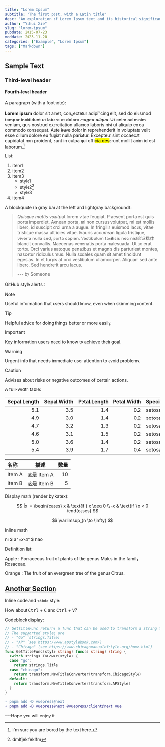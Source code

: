 ```yaml
---
title: "Lorem Ipsum"
subtitle: "The first post, with a Latin title"
desc: "An exploration of Lorem Ipsum text and its historical significance in typography and design. Learn about the origins and usage of this placeholder text."
author: "Yihui Xie"
slug: "lorem-ipsum"
pubdate: 2015-07-23
moddate: 2023-11-20
categories: ["Example", "Lorem Ipsum"]
tags: ["Markdown"]
---
```


## Sample Text

### Third-level header

#### Fourth-level header

A paragraph (with a footnote):

**Lorem ipsum** dolor sit amet, con<sub>s</sub>ectetur adipi<sup>s</sup>cing elit, sed do eiusmod
tempor incididunt ut labore et dolore *magna aliqua*. Ut enim ad minim veniam,
quis nostrud exercitation ullamco laboris nisi ut aliquip ex ea commodo
consequat. Aute ~~irure~~ dolor in reprehenderit in voluptate velit esse cillum
dolore eu fugiat nulla pariatur. Excepteur sint occaecat cupidatat non proident,
sunt in culpa qui offi<mark>cia des</mark>erunt mollit anim id est laborum.[^1]

[^1]: I'm sure you are bored by the text here.

List:

1. item1
2. item2
3. item3
   - style1
   - style2[^2]
   - style3
4. item4

[^2]: dmlfjeklfeklfm

A blockquote (a gray bar at the left and lightgray background):

> *Quisque mattis volutp*at lorem vitae feugiat. Praesent porta est quis porta
> imperdiet. Aenean porta, mi non cursus volutpat, mi est mollis libero, id
> suscipit orci urna a augue. In fringilla euismod lacus, vitae tristique massa
> ultricies vitae. Mauris acc*um*san ligula tristique, viverra nulla sed, porta
> sapien. Vestibulum fac**ili**sis nec nisl验证楷体 blandit convallis. Maecenas venenatis
> porta malesuada. Ut ac erat tortor. Orci varius natoque penatibus et magnis
> dis parturient montes, nascetur ridiculus mus. Nulla sodales quam sit amet
> tincidunt egestas. In et turpis at orci vestibulum ullamcorper. Aliquam sed
> ante libero. Sed hendrerit arcu lacus.
>
> --- by Someone

GitHub style alerts：

> [!NOTE]
> Useful information that users should know, even when skimming content.

> [!TIP]
> Helpful advice for doing things better or more easily.

> [!IMPORTANT]
> Key information users need to know to achieve their goal.

> [!WARNING]
> Urgent info that needs immediate user attention to avoid problems.

> [!CAUTION]
> Advises about risks or negative outcomes of certain actions.

A full-width table:

| Sepal.Length | Sepal.Width | Petal.Length | Petal.Width | Species | dsk |
|-------------:|------------:|-------------:|------------:|:--------|-----|
|          5.1 |         3.5 |          1.4 |         0.2 | setosa  | aaa |
|          4.9 |         3.0 |          1.4 |         0.2 | setosa  | aaa |
|          4.7 |         3.2 |          1.3 |         0.2 | setosa  | aaa |
|          4.6 |         3.1 |          1.5 |         0.2 | setosa  | aaa |
|          5.0 |         3.6 |          1.4 |         0.2 | setosa  | aaa |
|          5.4 |         3.9 |          1.7 |         0.4 | setosa  | aaa |

| 名称        | 描述       | 数量 |
|:-----------|:----------:|-----:|
| Item A     | 这是 Item A |   10 |
| Item B     | 这是 Item B |    5 |

Display math (render by katex):

$$
|x| = \begin{cases} x & \text{if } x \geq 0 \\ -x & \text{if } x < 0  \end{cases}
$$

$$
\varlimsup_{n \to \infty}
$$

Inline math:

ni $ a^*=x-b^* $ hao

Definition list:

Apple
:   Pomaceous fruit of plants of the genus Malus in
    the family Rosaceae.

Orange
:   The fruit of an evergreen tree of the genus Citrus.

## [Another Section](https://www.baidu.com)

Inline code and `<kbd>` style:

How about <kbd>Ctrl</kbd> + <kbd>C</kbd> and <kbd>Ctrl</kbd> + <kbd>V</kbd>?

Codeblock display:

```go
// GetTitleFunc returns a func that can be used to transform a string to title case.
// The supported styles are
// - "Go" (strings.Title)
// - "AP" (see https://www.apstylebook.com/)
// - "Chicago" (see https://www.chicagomanualofstyle.org/home.html)
func GetTitleFunc(style string) func(s string) string {
  switch strings.ToLower(style) {
  case "go":
    return strings.Title
  case "chicago":
    return transform.NewTitleConverter(transform.ChicagoStyle)
  default:
    return transform.NewTitleConverter(transform.APStyle)
  }
}
```

```diff
- pnpm add -D vuepress@next
+ pnpm add -D vuepress@next @vuepress/client@next vue
```

---Hope you will enjoy it.
